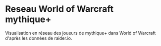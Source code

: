 # Reseau World of Warcraft mythique+
Visualisation en réseau des joueurs de mythique+ dans World of Warcraft d'après les données de raider.io.
